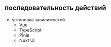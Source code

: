 ## последовательность действий
- установка зависимостей 
    - Vue
    - TypeScript
    - Pinia
    - Nuxt UI
